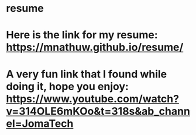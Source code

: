 # resume
# Here is the link for my resume: https://mnathuw.github.io/resume/
# A very fun link that I found while doing it, hope you enjoy: https://www.youtube.com/watch?v=314OLE6mKOo&t=318s&ab_channel=JomaTech
